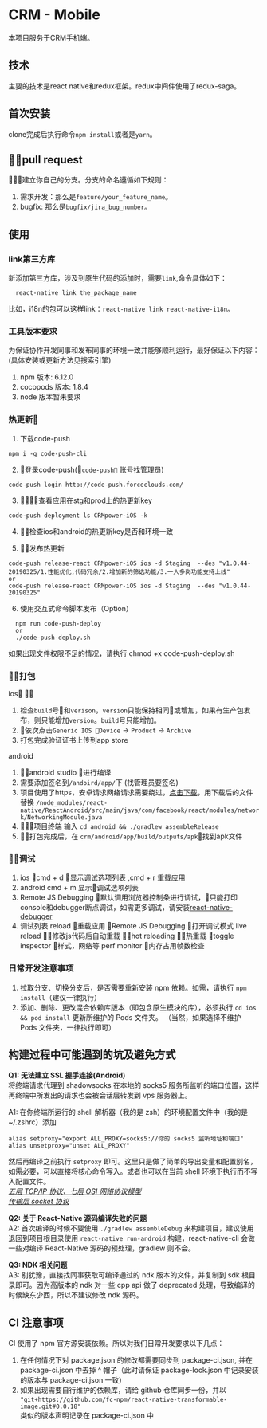 # CRM - Mobile

本项目服务于CRM手机端。

## 技术
主要的技术是react native和redux框架。redux中间件使用了redux-saga。

## 首次安装
clone完成后执行命令`npm install`或者是`yarn`。

## pull request
建立你自己的分支。分支的命名遵循如下规则：
1. 需求开发：那么是`feature/your_feature_name`。
2. bugfix: 那么是`bugfix/jira_bug_number`。

## 使用
### link第三方库
新添加第三方库，涉及到原生代码的添加时，需要`link`,命令具体如下：
  ``` 
    react-native link the_package_name
  ```
  比如，i18n的包可以这样link：`react-native link react-native-i18n`。

### 工具版本要求  
为保证协作开发同事和发布同事的环境一致并能够顺利运行，最好保证以下内容：(具体安装或更新方法见搜索引擎)
1. npm 版本: 6.12.0
2. cocopods 版本: 1.8.4
3. node 版本暂未要求

### 热更新
1. 下载code-push
  ```
  npm i -g code-push-cli
  ```

2. 登录code-push(`code-push` 账号找管理员)
  ```
  code-push login http://code-push.forceclouds.com/
  ```

3. 查看应用在stg和prod上的热更新key
  ```
  code-push deployment ls CRMpower-iOS -k
  ```

4. 检查ios和android的热更新key是否和环境一致

5. 发布热更新
  ```
  code-push release-react CRMpower-iOS ios -d Staging  --des "v1.0.44-20190325/1.性能优化,代码冗余/2.增加新的筛选功能/3.一人多岗功能支持上线"
  or
  code-push release-react CRMpower-iOS ios -d Staging  --des "v1.0.44-20190325"
  ```
6. 使用交互式命令脚本发布（Option）
  ```
    npm run code-push-deploy
    or
    ./code-push-deploy.sh
  ```
如果出现文件权限不足的情况，请执行 chmod +x code-push-deploy.sh


### 打包
ios
  
  1. 检查`build`号和`verison`，`version`只能保持相同或增加，如果有生产包发布，则只能增加`version`。`build`号只能增加。
  2. 依次点击`Generic IOS Device` -> `Product` -> `Archive`
  3. 打包完成验证证书上传到app store

android

  1. android studio 进行编译
  2. 需要添加签名到`/andoird/app/`下 (找管理员要签名)
  3. 项目使用了https，安卓请求网络请求需要绕过，[点击下载](http://59.110.159.14:8085/repository/crm-common/crmpower/NetworkingModule.java)，用下载后的文件替换 `/node_modules/react-native/ReactAndroid/src/main/java/com/facebook/react/modules/network/NetworkingModule.java`
  2. 项目终端 输入 `cd android && ./gradlew assembleRelease`
  3. 打包完成后，在 `crm/android/app/build/outputs/apk`找到apk文件


### 调试
1. ios cmd + d 显示调试选项列表  ,cmd + r 重载应用
2. android cmd + m 显示调试选项列表
3. Remote JS Debugging 默认调用浏览器控制条进行调试，只能打印console和debugger断点调试，如需更多调试，请安装[react-native-debugger](https://github.com/jhen0409/react-native-debugger)
4. 调试列表 reload 重载应用 Remote JS Debugging 打开调试模式 live reload 修改js代码后自动重载 hot reloading 热重载 toggle inspector 样式，网络等 perf monitor 内存占用帧数检查

### 日常开发注意事项
1. 拉取分支、切换分支后，是否需要重新安装 npm 依赖。如需，请执行 `npm install`（建议一律执行）
2. 添加、删除、更改混合依赖库版本（即包含原生模块的库），必须执行 `cd ios && pod install` 更新所维护的 Pods 文件夹。
（当然，如果选择不维护 Pods 文件夹，一律执行即可）

## 构建过程中可能遇到的坑及避免方式
**Q1: 无法建立 SSL 握手连接(Android)**  
将终端请求代理到 shadowsocks 在本地的 socks5 服务所监听的端口位置，这样再终端中所发出的请求也会被会话层转发到 vps 服务器上。  

A1: 在你终端所运行的 shell 解析器（我的是 zsh）的环境配置文件中（我的是~/.zshrc）添加  
```shell
alias setproxy="export ALL_PROXY=socks5://你的 socks5 监听地址和端口"
alias unsetproxy="unset ALL_PROXY"
```
然后再编译之前执行 `setproxy` 即可。这里只是做了简单的导出变量和配置别名，如需必要，可以直接将核心命令写入。或者也可以在当前 shell 环境下执行而不写入配置文件。  
*[五层 TCP/IP 协议、七层 OSI 网络协议模型](https://blog.csdn.net/huangjin0507/article/details/51613561)*  
*[传输层 socket 协议](http://zhihan.me/network/2017/09/24/socks5-protocol/)*

**Q2: 关于 React-Native 源码编译失败的问题**  
A2: 首次编译的时候不要使用 `./gradlew assembleDebug` 来构建项目，建议使用退回到项目根目录使用 `react-native run-android` 构建，react-native-cli 会做一些对编译 React-Native 源码的预处理，gradlew 则不会。  

**Q3: NDK 相关问题**  
A3: 别犹豫，直接找同事获取可编译通过的 ndk 版本的文件，并复制到 sdk 根目录即可。因为高版本的 ndk 对一些 cpp api 做了 deprecated 处理，导致编译的时候缺东少西，所以不建议修改 ndk 源码。

## CI 注意事项
CI 使用了 npm 官方源安装依赖。所以对我们日常开发要求以下几点：  
1. 在任何情况下对 package.json 的修改都需要同步到 package-ci.json, 并在 package-ci.json 中去掉 ^ 帽子（此时请保证 package-lock.json 中记录安装的版本与 package-ci.json 一致）
2. 如果出现需要自行维护的依赖库，请给 github 仓库同步一份，并以  
`"git+https://github.com/fc-npm/react-native-transformable-image.git#0.0.18"`  
类似的版本声明记录在 package-ci.json 中
